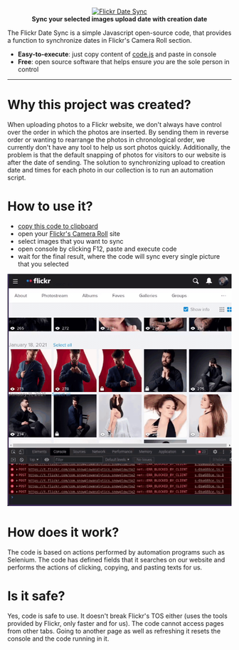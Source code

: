 <!-- markdownlint-configure-file { "MD004": { "style": "consistent" } } -->
<!-- markdownlint-disable MD033 -->
#

<p align="center">
    <a href="https://github.com/Atryni/flickr-date-sync/">
        <img src="https://upload.wikimedia.org/wikipedia/commons/9/9b/Flickr_logo.png" alt="Flickr Date Sync">
    </a>
    <br>
    <strong>Sync your selected images upload date with creation date</strong>
</p>
<!-- markdownlint-enable MD033 -->

The Flickr Date Sync is a simple Javascript open-source code, that provides a function to synchronize dates in Flickr's Camera Roll section.

- **Easy-to-execute**: just copy content of [code.js](https://raw.githubusercontent.com/Atryni/flickr-date-sync/master/code.js) and paste in console
- **Free**: open source software that helps ensure _you_ are the sole person in control

-----

# Why this project was created?
When uploading photos to a Flickr website, we don't always have control over the order in which the photos are inserted. By sending them in reverse order or wanting to rearrange the photos in chronological order, we currently don't have any tool to help us sort photos quickly. Additionally, the problem is that the default snapping of photos for visitors to our website is after the date of sending.
The solution to synchronizing upload to creation date and times for each photo in our collection is to run an automation script.

# How to use it?
- [copy this code to clipboard](https://raw.githubusercontent.com/Atryni/flickr-date-sync/master/code.js)
- open your [Flickr's Camera Roll](https://flickr.com/cameraroll) site
- select images that you want to sync
- open console by clicking F12, paste and execute code
- wait for the final result, where the code will sync every single picture that you selected

![code-usage](./assets/code-usage.gif)

# How does it work?
The code is based on actions performed by automation programs such as Selenium. The code has defined fields that it searches on our website and performs the actions of clicking, copying, and pasting texts for us.

# Is it safe?
Yes, code is safe to use. It doesn't break Flickr's TOS either (uses the tools provided by Flickr, only faster and for us). The code cannot access pages from other tabs. Going to another page as well as refreshing it resets the console and the code running in it.
